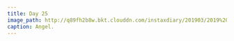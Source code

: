 ```yaml
---
title: Day 25
image_path: http://q89fh2b8w.bkt.clouddn.com/instaxdiary/201903/2019%203%201.jpg
caption: Angel.
---
```


